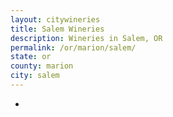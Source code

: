 ```yaml
---
layout: citywineries
title: Salem Wineries
description: Wineries in Salem, OR
permalink: /or/marion/salem/
state: or
county: marion
city: salem
---
```

-
